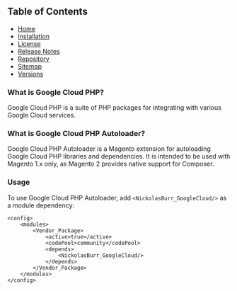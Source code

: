## Table of Contents

- [Home](https://docs.auroraextensions.com/magento/extensions/1.x/googlecloud/latest/)
- [Installation](https://docs.auroraextensions.com/magento/extensions/1.x/googlecloud/latest/installation/)
- [License](https://docs.auroraextensions.com/magento/extensions/1.x/googlecloud/LICENSE.txt)
- [Release Notes](https://docs.auroraextensions.com/magento/extensions/1.x/googlecloud/RELEASE_NOTES.txt)
- [Repository](https://github.com/auroraextensions/NickolasBurr_GoogleCloud)
- [Sitemap](https://docs.auroraextensions.com/magento/extensions/1.x/googlecloud/latest/sitemap.xml)
- [Versions](https://docs.auroraextensions.com/magento/extensions/1.x/googlecloud/)

### What is Google Cloud PHP?

Google Cloud PHP is a suite of PHP packages for integrating with various Google Cloud services.

### What is Google Cloud PHP Autoloader?

Google Cloud PHP Autoloader is a Magento extension for autoloading Google Cloud PHP libraries and dependencies.
It is intended to be used with Magento 1.x only, as Magento 2 provides native support for Composer.

### Usage

To use Google Cloud PHP Autoloader, add `<NickolasBurr_GoogleCloud/>` as a module dependency:

```
<config>
    <modules>
        <Vendor_Package>
            <active>true</active>
            <codePool>community</codePool>
            <depends>
                <NickolasBurr_GoogleCloud/>
            </depends>
        </Vendor_Package>
    </modules>
</config>
```
